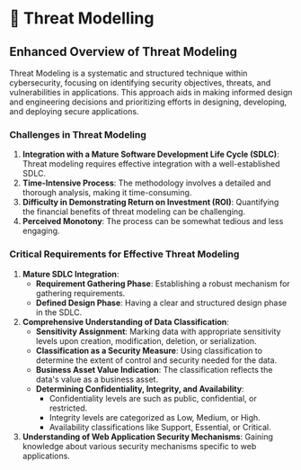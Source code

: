 # 📐 Threat Modelling

## Enhanced Overview of Threat Modeling

Threat Modeling is a systematic and structured technique within cybersecurity, focusing on identifying security objectives, threats, and vulnerabilities in applications. This approach aids in making informed design and engineering decisions and prioritizing efforts in designing, developing, and deploying secure applications.

### Challenges in Threat Modeling

1. **Integration with a Mature Software Development Life Cycle (SDLC)**: Threat modeling requires effective integration with a well-established SDLC.
2. **Time-Intensive Process**: The methodology involves a detailed and thorough analysis, making it time-consuming.
3. **Difficulty in Demonstrating Return on Investment (ROI)**: Quantifying the financial benefits of threat modeling can be challenging.
4. **Perceived Monotony**: The process can be somewhat tedious and less engaging.

### Critical Requirements for Effective Threat Modeling

1. **Mature SDLC Integration**:
   * **Requirement Gathering Phase**: Establishing a robust mechanism for gathering requirements.
   * **Defined Design Phase**: Having a clear and structured design phase in the SDLC.
2. **Comprehensive Understanding of Data Classification**:
   * **Sensitivity Assignment**: Marking data with appropriate sensitivity levels upon creation, modification, deletion, or serialization.
   * **Classification as a Security Measure**: Using classification to determine the extent of control and security needed for the data.
   * **Business Asset Value Indication**: The classification reflects the data's value as a business asset.
   * **Determining Confidentiality, Integrity, and Availability**:
     * Confidentiality levels are such as public, confidential, or restricted.
     * Integrity levels are categorized as Low, Medium, or High.
     * Availability classifications like Support, Essential, or Critical.
3. **Understanding of Web Application Security Mechanisms**: Gaining knowledge about various security mechanisms specific to web applications.

